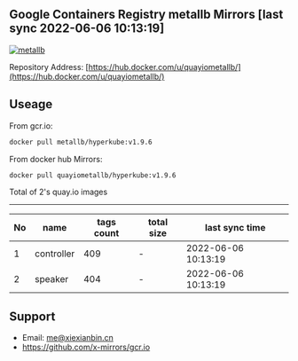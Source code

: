 Google Containers Registry metallb Mirrors [last sync 2022-06-06 10:13:19]
-------

[![metallb](https://github.com/x-mirrors/gcr.io/actions/workflows/metallb.yml/badge.svg?branch=main)](https://github.com/x-mirrors/gcr.io/actions/workflows/metallb.yml)

Repository Address: [https://hub.docker.com/u/quayiometallb/](https://hub.docker.com/u/quayiometallb/)

Useage
-------

From gcr.io:
```bash
docker pull metallb/hyperkube:v1.9.6
```

From docker hub Mirrors:
```bash
docker pull quayiometallb/hyperkube:v1.9.6
```

Total of 2's quay.io images

-------

| No  | name | tags count | total size | last sync time |
| --- | ----- | ---------- | ---------- | -------------- |
| 1 | controller | 409 | - | 2022-06-06 10:13:19 |
| 2 | speaker | 404 | - | 2022-06-06 10:13:19 |

Support
-------

- Email: me@xiexianbin.cn
- https://github.com/x-mirrors/gcr.io